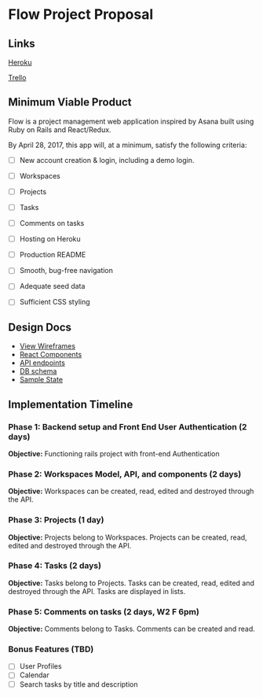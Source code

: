 # Flow Project Proposal

## Links

[Heroku](https://flow-project.herokuapp.com/)

[Trello](https://trello.com/b/P8Ea4Lql/flow)

## Minimum Viable Product

Flow is a project management web application inspired by Asana built using Ruby on Rails and React/Redux.

By April 28, 2017, this app will, at a minimum, satisfy the following criteria:


- [ ] New account creation & login, including a demo login.
- [ ] Workspaces
- [ ] Projects
- [ ] Tasks
- [ ] Comments on tasks
- [ ] Hosting on Heroku
- [ ] Production README
- [ ] Smooth, bug-free navigation
- [ ] Adequate seed data
- [ ] Sufficient CSS styling


## Design Docs
* [View Wireframes][wireframes]
* [React Components][components]
* [API endpoints][api-endpoints]
* [DB schema][schema]
* [Sample State][sample-state]

[wireframes]: ./wireframes
[components]: ./component-hierarchy.md
[sample-state]: ./sample-state.md
[api-endpoints]: ./api-endpoints.md
[schema]: ./schema.md

## Implementation Timeline

### Phase 1: Backend setup and Front End User Authentication (2 days)

**Objective:** Functioning rails project with front-end Authentication

### Phase 2: Workspaces Model, API, and components (2 days)

**Objective:** Workspaces can be created, read, edited and destroyed through
the API.

### Phase 3: Projects (1 day)

**Objective:** Projects belong to Workspaces. Projects can be created, read,
edited and destroyed through the API.

### Phase 4: Tasks (2 days)

**Objective:** Tasks belong to Projects. Tasks can be created, read, edited and destroyed through
the API. Tasks are displayed in lists.

### Phase 5: Comments on tasks (2 days, W2 F 6pm)

**Objective:** Comments belong to Tasks. Comments can be created and read.

### Bonus Features (TBD)
- [ ] User Profiles
- [ ] Calendar
- [ ] Search tasks by title and description
